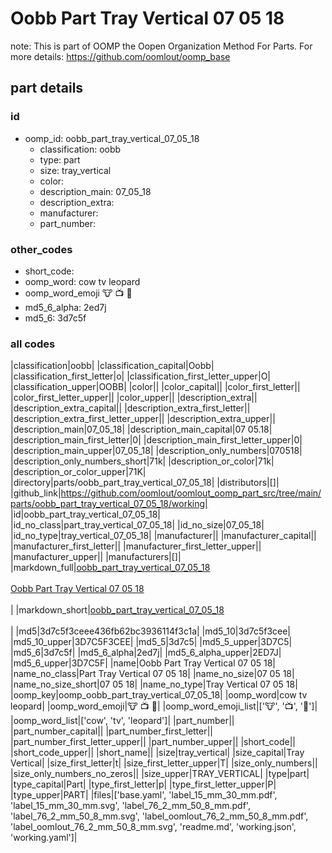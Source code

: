 # Oobb Part Tray Vertical 07 05 18  

note: This is part of OOMP the Oopen Organization Method For Parts. For more details: https://github.com/oomlout/oomp_base

##  part details





### id
* oomp_id: oobb_part_tray_vertical_07_05_18
  * classification: oobb
  * type: part
  * size: tray_vertical
  * color: 
  * description_main: 07_05_18
  * description_extra: 
  * manufacturer: 
  * part_number: 

### other_codes
* short_code: 
* oomp_word: cow tv leopard
* oomp_word_emoji :cow: :tv: :leopard:
* md5_6_alpha: 2ed7j
* md5_6: 3d7c5f

### all codes 
|classification|oobb|
|classification_capital|Oobb|
|classification_first_letter|o|
|classification_first_letter_upper|O|
|classification_upper|OOBB|
|color||
|color_capital||
|color_first_letter||
|color_first_letter_upper||
|color_upper||
|description_extra||
|description_extra_capital||
|description_extra_first_letter||
|description_extra_first_letter_upper||
|description_extra_upper||
|description_main|07_05_18|
|description_main_capital|07 05.18|
|description_main_first_letter|0|
|description_main_first_letter_upper|0|
|description_main_upper|07_05_18|
|description_only_numbers|070518|
|description_only_numbers_short|71k|
|description_or_color|71k|
|description_or_color_upper|71K|
|directory|parts/oobb_part_tray_vertical_07_05_18|
|distributors|[]|
|github_link|https://github.com/oomlout/oomlout_oomp_part_src/tree/main/parts/oobb_part_tray_vertical_07_05_18/working|
|id|oobb_part_tray_vertical_07_05_18|
|id_no_class|part_tray_vertical_07_05_18|
|id_no_size|07_05_18|
|id_no_type|tray_vertical_07_05_18|
|manufacturer||
|manufacturer_capital||
|manufacturer_first_letter||
|manufacturer_first_letter_upper||
|manufacturer_upper||
|manufacturers|[]|
|markdown_full|[oobb_part_tray_vertical_07_05_18](https://github.com/oomlout/oomlout_oomp_part_src/tree/main/parts/oobb_part_tray_vertical_07_05_18/working)<br>[](https://github.com/oomlout/oomlout_oomp_part_src/tree/main/parts/oobb_part_tray_vertical_07_05_18/working)<br>[Oobb Part Tray Vertical 07 05 18](https://github.com/oomlout/oomlout_oomp_part_src/tree/main/parts/oobb_part_tray_vertical_07_05_18/working)<br><br>|
|markdown_short|[oobb_part_tray_vertical_07_05_18](https://github.com/oomlout/oomlout_oomp_part_src/tree/main/parts/oobb_part_tray_vertical_07_05_18/working)<br><br>|
|md5|3d7c5f3ceee436fb62bc3936114f3c1a|
|md5_10|3d7c5f3cee|
|md5_10_upper|3D7C5F3CEE|
|md5_5|3d7c5|
|md5_5_upper|3D7C5|
|md5_6|3d7c5f|
|md5_6_alpha|2ed7j|
|md5_6_alpha_upper|2ED7J|
|md5_6_upper|3D7C5F|
|name|Oobb Part Tray Vertical 07 05 18|
|name_no_class|Part Tray Vertical 07 05 18|
|name_no_size|07 05 18|
|name_no_size_short|07 05 18|
|name_no_type|Tray Vertical 07 05 18|
|oomp_key|oomp_oobb_part_tray_vertical_07_05_18|
|oomp_word|cow tv leopard|
|oomp_word_emoji|:cow: :tv: :leopard:|
|oomp_word_emoji_list|[':cow:', ':tv:', ':leopard:']|
|oomp_word_list|['cow', 'tv', 'leopard']|
|part_number||
|part_number_capital||
|part_number_first_letter||
|part_number_first_letter_upper||
|part_number_upper||
|short_code||
|short_code_upper||
|short_name||
|size|tray_vertical|
|size_capital|Tray Vertical|
|size_first_letter|t|
|size_first_letter_upper|T|
|size_only_numbers||
|size_only_numbers_no_zeros||
|size_upper|TRAY_VERTICAL|
|type|part|
|type_capital|Part|
|type_first_letter|p|
|type_first_letter_upper|P|
|type_upper|PART|
|files|['base.yaml', 'label_15_mm_30_mm.pdf', 'label_15_mm_30_mm.svg', 'label_76_2_mm_50_8_mm.pdf', 'label_76_2_mm_50_8_mm.svg', 'label_oomlout_76_2_mm_50_8_mm.pdf', 'label_oomlout_76_2_mm_50_8_mm.svg', 'readme.md', 'working.json', 'working.yaml']|
